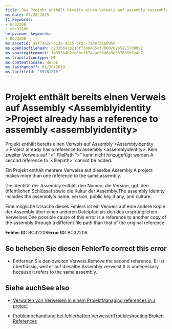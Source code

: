 ```yaml
---
title: Das Projekt enthält bereits einen Verweis auf assembly <assemblyidentity>
ms.date: 07/20/2015
f1_keywords:
- bc32208
- vbc32208
helpviewer_keywords:
- BC32208
ms.assetid: a9f73a2c-5135-4315-bf2c-710ef216095d
ms.openlocfilehash: c2335b42b21bf7388405cf7000262b52217d9992
ms.sourcegitcommit: 14355b4b2fe5bcf874cac96d0a9e6376b567e4c7
ms.translationtype: MT
ms.contentlocale: de-DE
ms.lasthandoff: 01/30/2019
ms.locfileid: "55281215"
---
```

# <a name="project-already-has-a-reference-to-assembly-assemblyidentity"></a><span data-ttu-id="89e52-102">Projekt enthält bereits einen Verweis auf Assembly \<Assemblyidentity ></span><span class="sxs-lookup"><span data-stu-id="89e52-102">Project already has a reference to assembly \<assemblyidentity></span></span>
<span data-ttu-id="89e52-103">Projekt enthält bereits einen Verweis auf Assembly \<Assemblyidentity >.</span><span class="sxs-lookup"><span data-stu-id="89e52-103">Project already has a reference to assembly \<assemblyidentity>.</span></span> <span data-ttu-id="89e52-104">Kein zweiter Verweis auf "\<" FilePath ">" kann nicht hinzugefügt werden.</span><span class="sxs-lookup"><span data-stu-id="89e52-104">A second reference to '\<filepath>' cannot be added.</span></span>  
  
 <span data-ttu-id="89e52-105">Ein Projekt enthält mehrere Verweise auf dieselbe Assembly.</span><span class="sxs-lookup"><span data-stu-id="89e52-105">A project makes more than one reference to the same assembly.</span></span>  
  
 <span data-ttu-id="89e52-106">Die Identität der Assembly enthält den Namen, die Version, ggf. den öffentlichen Schlüssel sowie die Kultur der Assembly.</span><span class="sxs-lookup"><span data-stu-id="89e52-106">The assembly identity includes the assembly's name, version, public key if any, and culture.</span></span>  
  
 <span data-ttu-id="89e52-107">Eine mögliche Ursache dieses Fehlers ist ein Verweis auf eine andere Kopie der Assembly über einen anderen Dateipfad als den des ursprünglichen Verweises.</span><span class="sxs-lookup"><span data-stu-id="89e52-107">One possible cause of this error is a reference to another copy of the assembly through a different file path than that of the original reference.</span></span>  
  
 <span data-ttu-id="89e52-108">**Fehler-ID:** BC32208</span><span class="sxs-lookup"><span data-stu-id="89e52-108">**Error ID:** BC32208</span></span>  
  
## <a name="to-correct-this-error"></a><span data-ttu-id="89e52-109">So beheben Sie diesen Fehler</span><span class="sxs-lookup"><span data-stu-id="89e52-109">To correct this error</span></span>  
  
-   <span data-ttu-id="89e52-110">Entfernen Sie den zweiten Verweis.</span><span class="sxs-lookup"><span data-stu-id="89e52-110">Remove the second reference.</span></span> <span data-ttu-id="89e52-111">Er ist überflüssig, weil er auf dieselbe Assembly verweist.</span><span class="sxs-lookup"><span data-stu-id="89e52-111">It is unnecessary because it refers to the same assembly.</span></span>  
  
## <a name="see-also"></a><span data-ttu-id="89e52-112">Siehe auch</span><span class="sxs-lookup"><span data-stu-id="89e52-112">See also</span></span>
- [<span data-ttu-id="89e52-113">Verwalten von Verweisen in einem Projekt</span><span class="sxs-lookup"><span data-stu-id="89e52-113">Managing references in a project</span></span>](/visualstudio/ide/managing-references-in-a-project)

- [<span data-ttu-id="89e52-114">Problembehandlung bei fehlerhaften Verweisen</span><span class="sxs-lookup"><span data-stu-id="89e52-114">Troubleshooting Broken References</span></span>](/visualstudio/ide/troubleshooting-broken-references)
